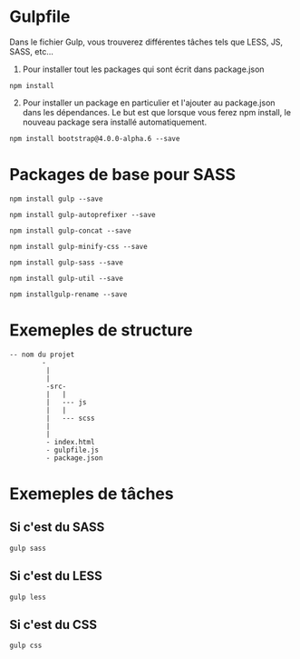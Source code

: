 # Gulpfile

Dans le fichier Gulp, vous trouverez différentes tâches tels que LESS, JS, SASS, etc...

1. Pour installer tout les packages qui sont écrit dans package.json

```
npm install
```

2. Pour installer un package en particulier et l'ajouter au package.json dans les dépendances. Le but est que lorsque vous ferez npm install, le nouveau package sera installé automatiquement.

```
npm install bootstrap@4.0.0-alpha.6 --save
```

# Packages de base pour SASS

```
npm install gulp --save
```
```
npm install gulp-autoprefixer --save
```
```
npm install gulp-concat --save
```
```
npm install gulp-minify-css --save
```
```
npm install gulp-sass --save
```
```
npm install gulp-util --save
```
```
npm installgulp-rename --save
```

# Exemeples de structure

```
-- nom du projet 
        -
         |
         |
         -src-
         |   |
         |   --- js
         |   |
         |   --- scss
         |
         |
         - index.html
         - gulpfile.js
         - package.json
 ```
   
       
# Exemeples de tâches


## Si c'est du SASS

```
gulp sass
```

## Si c'est du LESS

```
gulp less
```

## Si c'est du CSS

```
gulp css
```
